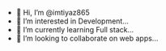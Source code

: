 - 👋 Hi, I’m @imtiyaz865
- 👀 I’m interested in Development...
- 🌱 I’m currently learning Full stack...
- 💞️ I’m looking to collaborate on web apps...

<!---
imtiyaz865/imtiyaz865 is a ✨ special ✨ repository because its `README.md` (this file) appears on your GitHub profile.
You can click the Preview link to take a look at your changes.
--->
